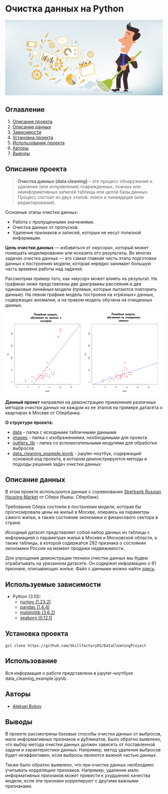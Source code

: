 
# Очистка данных на Python

![Очистка данных](./images/data_cleaning.png)

## Оглавление

1. [Описание проекта](#описание-проекта)
2. [Описание данных](#описание-данных)
3. [Зависимости](#используемые-зависимости)
4. [Установка проекта](#установка-проекта)
5. [Использование проекта](#использование)
6. [Авторы](#авторы)
7. [Выводы](#выводы)

## Описание проекта

> **Очистка данных (data cleaning)** – это процесс обнаружения и удаления (или исправления) поврежденных, ложных или неинформативных записей таблицы или целой базы данных. Процесс состоит из двух этапов: поиск и ликвидация (или редактирование).

Основные этапы очистки данных:

* Работа с пропущенными значениями.
* Очистка данных от пропусков.
* Удаление признаков и записей, которые не несут полезной информации.

**Цель очистки данных** — избавиться от «мусора», который может помешать моделированию или исказить его результаты. Во многих задачах очистка данных — это самая главная часть этапа подготовки данных к построению модели, которая нередко занимает большую часть времени работы над задачей.

Рассмотрим пример того, как «мусор» может влиять на результат. На графиках ниже представлены две диаграммы рассеяния и две одинаковые линейные модели (прямые, которые пытаются повторить данные). На левом графике модель построена на «грязных» данных, содержащих аномалии, а на правом модель обучена на очищенных данных.

![Пример влияния выбросов](./images/example_outliers.png)

**Данный проект** направлен на демонстрацию применения различных методов очистки данных на каждом из ее этапов на примере датасета о квартирах в Москве от Сбербанка.

**О структуре проекта:**

* [data](./data) - папка с исходными табличными данными
* [images](./images) - папка с изображениями, необходимыми для проекта
* [outliers_lib](./outliers_lib) - папка со вспомогательными модулями для обработки выбросов
* [data_cleaning_example.ipynb](./data_cleaning_example.ipynb) - jupyter-ноутбук, содержащий основной код проекта, в котором демонстрируются методы и подходы решения задач очистки данных

## Описание данных

В этом проекте используются данные с соревнования [Sberbank Russian Housing Market](https://www.kaggle.com/c/sberbank-russian-housing-market/data) от Сбера (бывш. Сбербанк).

Требования Сбера состояли в построении модели, которая бы прогнозировала цены на жильё в Москве, опираясь на параметры самого жилья, а также состояние экономики и финансового сектора в стране.

Исходный датасет представляет собой набор данных из таблицы с информацией о параметрах жилья в Москве и Московской области, а также таблицы, в которой содержатся 292 признака о состоянии экономики России на момент продажи недвижимости.

Для упрощения демонстрации техники очистки данных мы будем отрабатывать на урезанном датасете. Он содержит информацию о 61 признаке, описывающих жилье. Файл с данными можно найти [здесь](./data/sber_data.csv).

## Используемые зависимости

* Python (3.10):
  * [numpy (1.23.2)](https://numpy.org)
  * [pandas (1.4.4)](https://pandas.pydata.org)
  * [matplotlib (3.6.2)](https://matplotlib.org)
  * [seaborn (0.12.1)](https://seaborn.pydata.org)

## Установка проекта

```Git
git clone https://github.com/SkillfactoryDS/DataCleaningProject
```

## Использование

Вся информация о работе представлена в jupyter-ноутбуке data_cleaning_example.ipynb.

## Авторы

* [Aleksei Bykov](https://www.linkedin.com/in/aleksei-bykov-vilnius/)

## Выводы

В проекте рассмотрены базовые способы очистки данных от выбросов, мало информативных признаков и дубликатов. Было обратно выявлено, что выбор метода очистки данных должен зависеть от поставленной задачи и характеристики данных. Например, метод удаления выбросов будет неэффективен, если выбросы являются важной частью данных.

Также было обратно выявлено, что при очистке данных необходимо учитывать корреляцию признаков. Например, удаление мало информативных признаков может привести к ухудшению качества модели, если эти признаки коррелируют с другими важными признаками.
